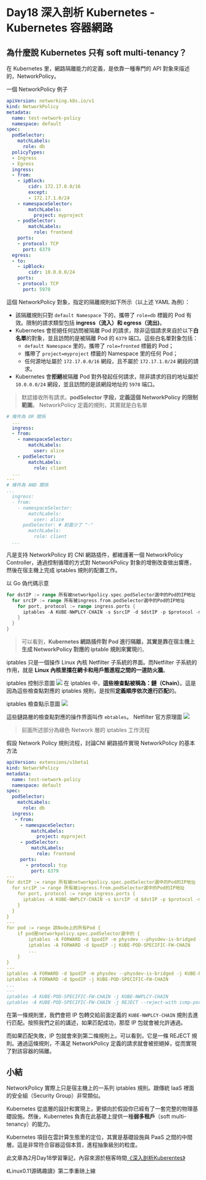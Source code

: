 # Day18 深入剖析 Kubernetes - Kubernetes 容器網路

## 為什麼說 Kubernetes 只有 soft multi-tenancy？

在 Kubernetes 里，網路隔離能力的定義，是依靠一種專門的 API 對象來描述的，NetworkPolicy。

一個 NetworkPolicy 例子
```yaml
apiVersion: networking.k8s.io/v1
kind: NetworkPolicy
metadata:
  name: test-network-policy
  namespace: default
spec:
  podSelector:
    matchLabels:
      role: db
  policyTypes:
  - Ingress
  - Egress
  ingress:
  - from:
    - ipBlock:
        cidr: 172.17.0.0/16
        except:
        - 172.17.1.0/24
    - namespaceSelector:
        matchLabels:
          project: myproject
    - podSelector:
        matchLabels:
          role: frontend
    ports:
    - protocol: TCP
      port: 6379
  egress:
  - to:
    - ipBlock:
        cidr: 10.0.0.0/24
    ports:
    - protocol: TCP
      port: 5978
```

這個 NetworkPolicy 對象，指定的隔離規則如下所示（以上述 YAML 為例）：

- 該隔離規則只對 `default Namespace` 下的，攜帶了 `role=db` 標籤的 Pod 有效。限制的請求類型包括 **ingress（流入）和 egress（流出)**。
- Kubernetes 會拒絕任何訪問被隔離 Pod 的請求，除非這個請求來自於以下**白名單**的對象，並且訪問的是被隔離 Pod 的 `6379` 端口。這些白名單對象包括：
    - `default Namespace` 里的，攜帶了 `role=fronted` 標籤的 Pod；
    - 攜帶了 `project=myproject` 標籤的 Namespace 里的任何 Pod；
    - 任何源地址屬於 `172.17.0.0/16` 網段，且不屬於 `172.17.1.0/24` 網段的請求。
- Kubernetes 會**拒絕**被隔離 Pod 對外發起任何請求，除非請求的目的地址屬於 `10.0.0.0/24` 網段，並且訪問的是該網段地址的 `5978` 端口。

> 默認接收所有請求。**podSelector 字段，定義這個 NetworkPolicy 的限制範圍**。
> NetworkPolicy 定義的規則，其實就是白名單

```yaml
# 條件為 OR 關係
  ...
  ingress:
  - from:
    - namespaceSelector:
        matchLabels:
          user: alice
    - podSelector:
        matchLabels:
          role: client
  ...
---
# 條件為 AND 關係
...
  ingress:
  - from:
    - namespaceSelector:
        matchLabels:
          user: alice
      podSelector: # 前面少了 "-"
        matchLabels:
          role: client
  ...
```

凡是支持 NetworkPolicy 的 CNI 網路插件，都維護著一個 NetworkPolicy Controller，通過控制循環的方式對 NetworkPolicy 對象的增刪改查做出響應，然後在宿主機上完成 iptables 規則的配置工作。

以 Go 偽代碼示意
```go
for dstIP := range 所有被networkpolicy.spec.podSelector選中的Pod的IP地址
  for srcIP := range 所有被ingress.from.podSelector選中的Pod的IP地址
    for port, protocol := range ingress.ports {
      iptables -A KUBE-NWPLCY-CHAIN -s $srcIP -d $dstIP -p $protocol -m $protocol --dport $port -j ACCEPT 
    }
  }
} 
```

> 可以看到，**Kubernetes 網路插件對 Pod 進行隔離，其實是靠在宿主機上生成 NetworkPolicy 對應的 iptable 規則來實現**的。

iptables 只是一個操作 Linux 內核 Netfilter 子系統的界面。而Netfilter 子系統的作用，就是 **Linux 內核里擋在網卡和用戶態進程之間的一道防火牆**。

iptables 控制示意圖
![](media/16771653401149/16775735475336.png)
在 iptables 中，**這些檢查點被稱為：鏈（Chain）**。這是因為這些檢查點對應的 iptables 規則，是按照**定義順序依次進行匹配**的。

iptables 檢查點示意圖
![](media/16771653401149/16775736797205.jpg)

這些鏈路層的檢查點對應的操作界面叫作 `ebtables`。
Netfilter 官方原理圖
![](media/16771653401149/16775742765504.jpg)
> 前面所述部分為綠色 Network 層的 iptables 工作流程

假設 Network Policy 規則流程，討論CNI 網路插件實現 NetworkPolicy 的基本方法
```yaml
apiVersion: extensions/v1beta1
kind: NetworkPolicy
metadata:
  name: test-network-policy
  namespace: default
spec:
  podSelector:
    matchLabels:
      role: db
  ingress:
   - from:
     - namespaceSelector:
         matchLabels:
           project: myproject
     - podSelector:
         matchLabels:
           role: frontend
     ports:
       - protocol: tcp
         port: 6379
---
for dstIP := range 所有被networkpolicy.spec.podSelector選中的Pod的IP地址
  for srcIP := range 所有被ingress.from.podSelector選中的Pod的IP地址
    for port, protocol := range ingress.ports {
      iptables -A KUBE-NWPLCY-CHAIN -s $srcIP -d $dstIP -p $protocol -m $protocol --dport $port -j ACCEPT 
    }
  }
} 
---
for pod := range 該Node上的所有Pod {
    if pod是networkpolicy.spec.podSelector選中的 {
        iptables -A FORWARD -d $podIP -m physdev --physdev-is-bridged -j KUBE-POD-SPECIFIC-FW-CHAIN
        iptables -A FORWARD -d $podIP -j KUBE-POD-SPECIFIC-FW-CHAIN
        ...
    }
}
---
iptables -A FORWARD -d $podIP -m physdev --physdev-is-bridged -j KUBE-POD-SPECIFIC-FW-CHAIN
iptables -A FORWARD -d $podIP -j KUBE-POD-SPECIFIC-FW-CHAIN
...
---
iptables -A KUBE-POD-SPECIFIC-FW-CHAIN -j KUBE-NWPLCY-CHAIN
iptables -A KUBE-POD-SPECIFIC-FW-CHAIN -j REJECT --reject-with icmp-port-unreachable
```

在第一條規則里，我們會把 IP 包轉交給前面定義的 `KUBE-NWPLCY-CHAIN` 規則去進行匹配。按照我們之前的講述，如果匹配成功，那麼 IP 包就會被允許通過。

而如果匹配失敗，IP 包就會來到第二條規則上。可以看到，它是一條 REJECT 規則。通過這條規則，不滿足 NetworkPolicy 定義的請求就會被拒絕掉，從而實現了對該容器的隔離。

## 小結

NetworkPolicy 實際上只是宿主機上的一系列 iptables 規則。跟傳統 IaaS 裡面的安全組（Security Group）非常類似。

Kubernetes 從底層的設計和實現上，更傾向於假設你已經有了一套完整的物理基礎設施。然後，Kubernetes 負責在此基礎上提供一種**弱多租戶**（soft multi-tenancy）的能力。

Kubernetes 項目在雲計算生態里的定位，其實是基礎設施與 PaaS 之間的中間層。這是非常符合容器這個本質，進程抽象級別的粒度。


此文章為2月Day18學習筆記，內容來源於極客時間[《深入剖析Kuberentes》](https://time.geekbang.org/column/article/68316)

《Linux0.11源碼趣讀》第二季重磅上線